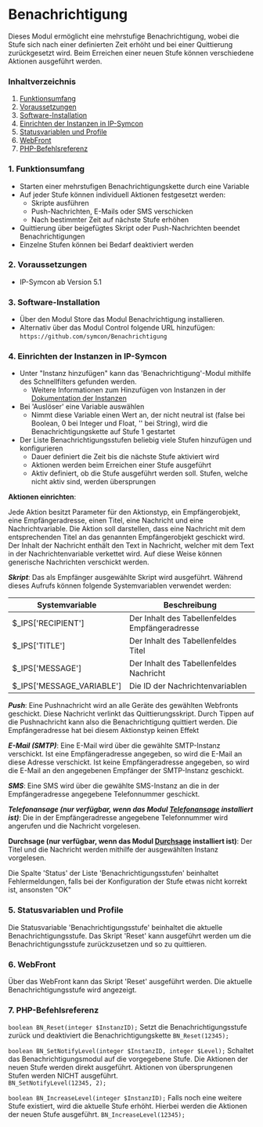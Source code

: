 # Benachrichtigung

Dieses Modul ermöglicht eine mehrstufige Benachrichtigung, wobei die Stufe sich nach einer definierten Zeit erhöht und bei einer Quittierung zurückgesetzt wird. Beim Erreichen einer neuen Stufe können verschiedene Aktionen ausgeführt werden.

### Inhaltverzeichnis

1. [Funktionsumfang](#1-funktionsumfang)
2. [Voraussetzungen](#2-voraussetzungen)
3. [Software-Installation](#3-software-installation)
4. [Einrichten der Instanzen in IP-Symcon](#4-einrichten-der-instanzen-in-ip-symcon)
5. [Statusvariablen und Profile](#5-statusvariablen-und-profile)
6. [WebFront](#6-webfront)
7. [PHP-Befehlsreferenz](#7-php-befehlsreferenz)

### 1. Funktionsumfang

* Starten einer mehrstufigen Benachrichtigungskette durch eine Variable
* Auf jeder Stufe können individuell Aktionen festgesetzt werden:
  * Skripte ausführen
  * Push-Nachrichten, E-Mails oder SMS verschicken
  * Nach bestimmter Zeit auf nächste Stufe erhöhen
* Quittierung über beigefügtes Skript oder Push-Nachrichten beendet Benachrichtigungen
* Einzelne Stufen können bei Bedarf deaktiviert werden

### 2. Voraussetzungen

- IP-Symcon ab Version 5.1

### 3. Software-Installation

* Über den Modul Store das Modul Benachrichtigung installieren.
* Alternativ über das Modul Control folgende URL hinzufügen:
`https://github.com/symcon/Benachrichtigung`

### 4. Einrichten der Instanzen in IP-Symcon

- Unter "Instanz hinzufügen" kann das 'Benachrichtigung'-Modul mithilfe des Schnellfilters gefunden werden.
    - Weitere Informationen zum Hinzufügen von Instanzen in der [Dokumentation der Instanzen](https://www.symcon.de/service/dokumentation/konzepte/instanzen/#Instanz_hinzufügen)
- Bei 'Auslöser' eine Variable auswählen
  - Nimmt diese Variable einen Wert an, der nicht neutral ist (false bei Boolean, 0 bei Integer und Float, '' bei String), wird die Benachrichtigungskette auf Stufe 1 gestartet
- Der Liste Benachrichtigungsstufen beliebig viele Stufen hinzufügen und konfigurieren
  - Dauer definiert die Zeit bis die nächste Stufe aktiviert wird
  - Aktionen werden beim Erreichen einer Stufe ausgeführt
  - Aktiv definiert, ob die Stufe ausgeführt werden soll. Stufen, welche nicht aktiv sind, werden übersprungen

__Aktionen einrichten__:

Jede Aktion besitzt Parameter für den Aktionstyp, ein Empfängerobjekt, eine Empfängeradresse, einen Titel, eine Nachricht und eine Nachrichtvariable. Die Aktion soll darstellen, dass eine Nachricht mit dem entsprechenden Titel an das genannten Empfängerobjekt geschickt wird. Der Inhalt der Nachricht enthält den Text in Nachricht, welcher mit dem Text in der Nachrichtenvariable verkettet wird. Auf diese Weise können generische Nachrichten verschickt werden.

___Skript___: Das als Empfänger ausgewählte Skript wird ausgeführt. Während dieses Aufrufs können folgende Systemvariablen verwendet werden:

Systemvariable             | Beschreibung
-------------------------- | --------------
$_IPS['RECIPIENT']         | Der Inhalt des Tabellenfeldes Empfängeradresse
$_IPS['TITLE']             | Der Inhalt des Tabellenfeldes Titel
$_IPS['MESSAGE']           | Der Inhalt des Tabellenfeldes Nachricht
$_IPS['MESSAGE_VARIABLE'] | Die ID der Nachrichtenvariablen 

___Push___: Eine Pushnachricht wird an alle Geräte des gewählten Webfronts geschickt. Diese Nachricht verlinkt das Quittierungsskript. Durch Tippen auf die Pushnachricht kann also die Benachrichtigung quittiert werden. Die Empfängeradresse hat bei diesem Aktionstyp keinen Effekt

___E-Mail (SMTP)___: Eine E-Mail wird über die gewählte SMTP-Instanz verschickt. Ist eine Empfängeradresse angegeben, so wird die E-Mail an diese Adresse verschickt. Ist keine Empfängeradresse angegeben, so wird die E-Mail an den angegebenen Empfänger der SMTP-Instanz geschickt.

___SMS___: Eine SMS wird über die gewählte SMS-Instanz an die in der Empfängeradresse angegebene Telefonnummer geschickt.

___Telefonansage (nur verfügbar, wenn das Modul [Telefonansage](https://github.com/symcon/Telefonansage) installiert ist)___: Die in der Empfängeradresse angegebene Telefonnummer wird angerufen und die Nachricht vorgelesen.

__Durchsage (nur verfügbar, wenn das Modul [Durchsage](https://github.com/symcon/Durchsage) installiert ist)__: Der Titel und die Nachricht werden mithilfe der ausgewählten Instanz vorgelesen.

Die Spalte 'Status' der Liste 'Benachrichtigungsstufen' beinhaltet Fehlermeldungen, falls bei der Konfiguration der Stufe etwas nicht korrekt ist, ansonsten "OK"

### 5. Statusvariablen und Profile

Die Statusvariable 'Benachrichtigungsstufe' beinhaltet die aktuelle Benachrichtigungsstufe. Das Skript 'Reset' kann ausgeführt werden um die Benachrichtigungsstufe zurückzusetzen und so zu quittieren.

### 6. WebFront

Über das WebFront kann das Skript 'Reset' ausgeführt werden.
Die aktuelle Benachrichtigungsstufe wird angezeigt.

### 7. PHP-Befehlsreferenz

`boolean BN_Reset(integer $InstanzID);`
Setzt die Benachrichtigungsstufe zurück und deaktiviert die Benachrichtigungskette
`BN_Reset(12345);`

`boolean BN_SetNotifyLevel(integer $InstanzID, integer $Level);`
Schaltet das Benachrichtigungsmodul auf die vorgegebene Stufe. Die Aktionen der neuen Stufe werden direkt ausgeführt. Aktionen von übersprungenen Stufen werden NICHT ausgeführt.  
`BN_SetNotifyLevel(12345, 2);`

`boolean BN_IncreaseLevel(integer $InstanzID);`
Falls noch eine weitere Stufe existiert, wird die aktuelle Stufe erhöht. Hierbei werden die Aktionen der neuen Stufe ausgeführt.
`BN_IncreaseLevel(12345);`
